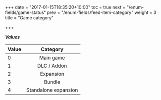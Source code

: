 +++
date = "2017-01-15T18:35:20+10:00"
toc = true
next = "/enum-fields/game-status"
prev = "/enum-fields/feed-item-category"
weight = 3
title = "Game category"

+++

***Values***

| Value | Category |
| ----- |:----:|
| 0     | Main game |
| 1     | DLC / Addon |
| 2     | Expansion |
| 3     | Bundle |
| 4     | Standalone expansion |
